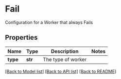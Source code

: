 # Fail

Configuration for a Worker that always Fails

## Properties
Name | Type | Description | Notes
------------ | ------------- | ------------- | -------------
**type** | **str** | The type of worker | 

[[Back to Model list]](../README.md#documentation-for-models) [[Back to API list]](../README.md#documentation-for-api-endpoints) [[Back to README]](../README.md)


